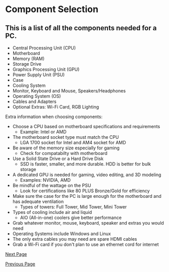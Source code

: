 # Component Selection

## This is a list of all the components needed for a PC.

- Central Processing Unit (CPU)
- Motherboard
- Memory (RAM)
- Storage Drive
- Graphics Processing Unit (GPU)
- Power Supply Unit (PSU)
- Case
- Cooling System
- Monitor, Keyboard and Mouse, Speakers/Headphones
- Operating System (OS)
- Cables and Adapters
- Optional Extras: Wi-Fi Card, RGB Lighting

Extra information when choosing components:

- Choose a CPU based on motherboard specifications and requirements
  - Example: Intel or AMD
- The motherboard socket type must match the CPU
  - LGA 1700 socket for Intel and AM4 socket for AMD
- Be aware of the memory size especially for gaming
  - Check for compatabilty with motherboard
- Use a Solid State Drive or a Hard Drive Disk
  - SSD is faster, smaller, and more durable. HDD is better for bulk storage
- A dedicated GPU is needed for gaming, video editing, and 3D modeling
  - Examples: NVIDIA, AMD
- Be mindful of the wattage on the PSU
  - Look for certifications like 80 PLUS Bronze/Gold for efficiency
- Make sure the case for the PC is large enough for the motherboard and has adequate ventilation
  - Types of towers: Full Tower, Mid Tower, Mini Tower
- Types of cooling include air and liquid
  - AIO (All-in-one) coolers give better performance
- Grab whatever monitor, mouse, keyboard, speaker and extras you would need
- Operating Systems include Windows and Linux
- The only extra cables you may need are spare HDMI cables
- Grab a Wi-Fi card if you don't plan to use an ethernet cord for internet

[Next Page](Assembly.md)

[Previous Page](Introduction.md)
